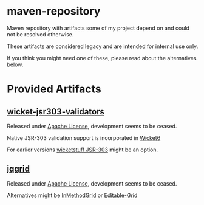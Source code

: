 maven-repository
================

Maven repository with artifacts some of my project depend on and could not be resolved otherwise.

These artifacts are considered legacy and are intended for internal use only.

If you think you might need one of these, please read about the alternatives below.

# Provided Artifacts

## [wicket-jsr303-validators](https://code.google.com/p/wicket-jsr303-validators/)

Released under [Apache License](http://www.apache.org/licenses/LICENSE-2.0), development seems to be ceased.

Native JSR-303 validation support is incorporated in [Wicket6](http://www.wicket-library.com/wicket-examples-6.0.x/bean-validation)

For earlier versions [wicketstuff JSR-303](https://github.com/wicketstuff/core/wiki/JSR303) might be an option.

## [jqgrid](https://code.google.com/p/wiquery-plugins/)

Released under [Apache License](http://www.apache.org/licenses/LICENSE-2.0), development seems to be ceased.

Alternatives might be [InMethodGrid](https://github.com/wicketstuff/core/wiki/InMethodGrid) or [Editable-Grid](https://github.com/wicketstuff/core/wiki/Editable-Grid) 
 
